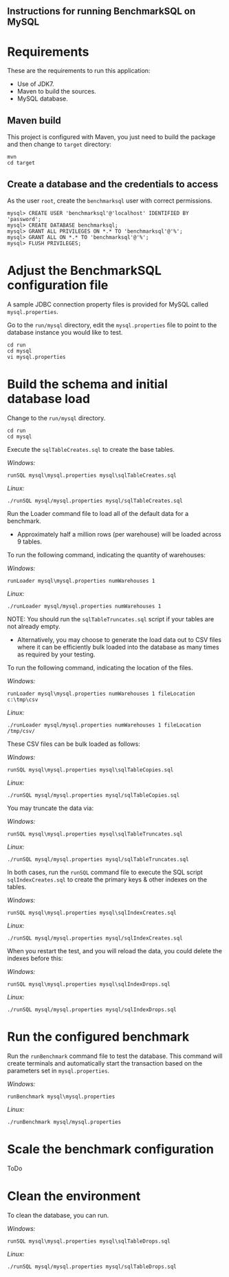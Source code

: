 
Instructions for running BenchmarkSQL on MySQL
----------------------------------------------

# Requirements

These are the requirements to run this application:

* Use of JDK7.
* Maven to build the sources.
* MySQL database.

## Maven build

This project is configured with Maven, you just need to build the package and
then change to `target` directory:

    mvn
    cd target

## Create a database and the credentials to access

As the user `root`, create the `benchmarksql` user with correct permissions.

	mysql> CREATE USER 'benchmarksql'@'localhost' IDENTIFIED BY 'password';
	mysql> CREATE DATABASE benchmarksql;
	mysql> GRANT ALL PRIVILEGES ON *.* TO 'benchmarksql'@'%';
	mysql> GRANT ALL ON *.* TO 'benchmarksql'@'%';
	mysql> FLUSH PRIVILEGES;

# Adjust the BenchmarkSQL configuration file

A sample JDBC connection property files is provided for MySQL called
`mysql.properties`.

Go to the `run/mysql` directory, edit the `mysql.properties` file to point to
the database instance you would like to test.   

    cd run
    cd mysql
    vi mysql.properties

# Build the schema and initial database load

Change to the `run/mysql` directory.

    cd run
    cd mysql

Execute the `sqlTableCreates.sql` to create the base tables.

_Windows:_

    runSQL mysql\mysql.properties mysql\sqlTableCreates.sql

_Linux:_

    ./runSQL mysql/mysql.properties mysql/sqlTableCreates.sql

Run the Loader command file to load all of the default data for a benchmark.

 * Approximately half a million rows (per warehouse) will be loaded across 9
 tables.

To run the following command, indicating the quantity of warehouses:

_Windows:_

    runLoader mysql\mysql.properties numWarehouses 1

_Linux:_

    ./runLoader mysql/mysql.properties numWarehouses 1

NOTE: You should run the `sqlTableTruncates.sql` script if your tables are not
already empty.
      
 * Alternatively, you may choose to generate the load data out to CSV files
 where it can be efficiently bulk loaded into the database as many times as
 required by your testing.

To run the following command, indicating the location of the files.

_Windows:_

    runLoader mysql\mysql.properties numWarehouses 1 fileLocation c:\tmp\csv   

_Linux:_

    ./runLoader mysql/mysql.properties numWarehouses 1 fileLocation /tmp/csv/   

These CSV files can be bulk loaded as follows:

_Windows:_

    runSQL mysql\mysql.properties mysql\sqlTableCopies.sql

_Linux:_

    ./runSQL mysql/mysql.properties mysql/sqlTableCopies.sql

You may truncate the data via:

_Windows:_

    runSQL mysql\mysql.properties mysql\sqlTableTruncates.sql

_Linux:_

    ./runSQL mysql/mysql.properties mysql/sqlTableTruncates.sql

In both cases, run the `runSQL` command file to execute the SQL script
`sqlIndexCreates.sql` to create the primary keys & other indexes on the tables.

_Windows:_

    runSQL mysql\mysql.properties mysql\sqlIndexCreates.sql

_Linux:_

    ./runSQL mysql/mysql.properties mysql/sqlIndexCreates.sql

When you restart the test, and you will reload the data, you could delete the
indexes before this:

_Windows:_

    runSQL mysql\mysql.properties mysql\sqlIndexDrops.sql

_Linux:_

    ./runSQL mysql/mysql.properties mysql/sqlIndexDrops.sql

# Run the configured benchmark

Run the `runBenchmark` command file to test the database.
This command will create terminals and automatically start the transaction
based on the parameters set in `mysql.properties`. 

_Windows:_

    runBenchmark mysql\mysql.properties

_Linux:_

    ./runBenchmark mysql/mysql.properties

# Scale the benchmark configuration

ToDo

# Clean the environment

To clean the database, you can run.

_Windows:_

    runSQL mysql\mysql.properties mysql\sqlTableDrops.sql

_Linux:_

    ./runSQL mysql/mysql.properties mysql/sqlTableDrops.sql

